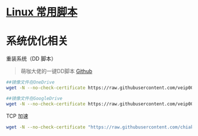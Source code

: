 # [Linux 常用脚本](https://github.com/yyaf/yyaf-blog/issues/5)

# 系统优化相关
重装系统（DD 脚本）
> 萌咖大佬的一键DD脚本 [Github](https://github.com/veip007/dd) 
```bash
##镜像文件在OneDrive
wget -N --no-check-certificate https://raw.githubusercontent.com/veip007/dd/master/dd-od.sh && chmod +x dd-od.sh && ./dd-od.sh
```
```bash
##镜像文件在GoogleDrive
wget -N --no-check-certificate https://raw.githubusercontent.com/veip007/dd/master/dd-gd.sh && chmod +x dd-gd.sh && ./dd-gd.sh
```
TCP 加速
```bash
wget -N --no-check-certificate "https://raw.githubusercontent.com/chiakge/Linux-NetSpeed/master/tcp.sh" && chmod +x tcp.sh && ./tcp.sh
```